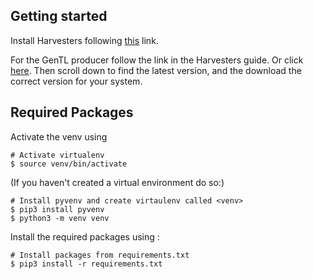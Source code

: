 



## Getting started

Install Harvesters following [this](https://github.com/genicam/harvesters#getting-started-with-harvester) link.

For the GenTL producer follow the link in the Harvesters guide. Or click [here](http://static.matrix-vision.com/mvIMPACT_Acquire/). 
Then scroll down to find the latest version, and the download the correct version for your system.


## Required Packages
Activate the venv using 
```shell
# Activate virtualenv
$ source venv/bin/activate
```
(If you haven't created a virtual environment do so:)

```shell
# Install pyvenv and create virtaulenv called <venv>
$ pip3 install pyvenv
$ python3 -m venv venv
```

Install the required packages using :
```shell
# Install packages from requirements.txt
$ pip3 install -r requirements.txt
```